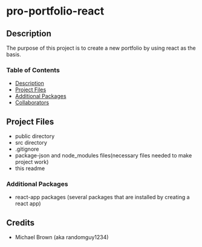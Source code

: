 # pro-portfolio-react

## Description
The purpose of this project is to create a new portfolio by using react as the 
basis.


### Table of Contents
- [Description](#description)
- [Project Files](#project-files)
- [Additional Packages](#additional-packages)
- [Collaborators](#collaborators)


## Project Files
- public directory
- src directory
- .gitignore
- package-json and node_modules files(necessary files needed to make project work)
- this readme



### Additional Packages
- react-app packages (several packages that are installed by creating a react app)



## Credits
- Michael Brown (aka randomguy1234)